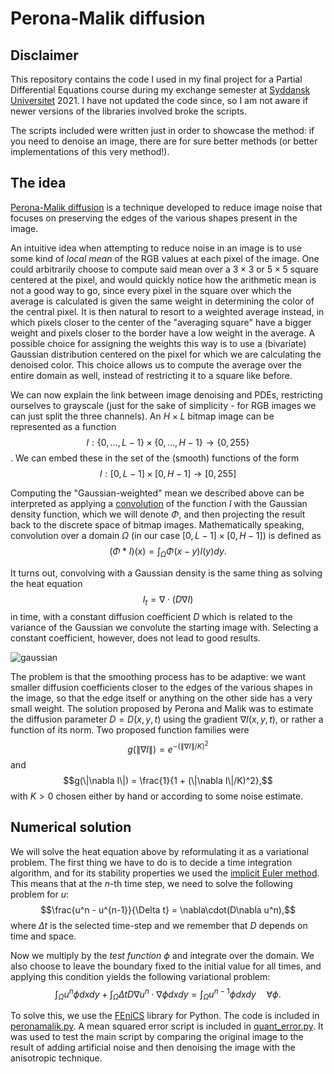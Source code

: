 # Perona-Malik diffusion

## Disclaimer
This repository contains the code I used in my final project for a Partial Differential Equations course during my exchange semester at [Syddansk Universitet](https://www.sdu.dk) 2021. I have not updated the code since, so I am not aware if newer versions of the libraries involved broke the scripts.

The scripts included were written just in order to showcase the method: if you need to denoise an image, there are for sure better methods (or better implementations of this very method!). 

## The idea
[Perona-Malik diffusion](https://en.wikipedia.org/wiki/Anisotropic_diffusion) is a technique developed to reduce image noise that focuses on preserving the edges of the various shapes present in the image.

An intuitive idea when attempting to reduce noise in an image is to use some kind of _local mean_ of the RGB values at each pixel of the image. One could arbitrarily choose to compute said mean over a $3\times 3$ or $5\times 5$ square centered at the pixel, and would quickly notice how the arithmetic mean is not a good way to go, since every pixel in the square over which the average is calculated is given the same weight in determining the color of the central pixel. 
It is then natural to resort to a weighted average instead, in which pixels closer to the center of the "averaging square" have a bigger weight and pixels closer to the border have a low weight in the average. A possible choice for assigning the weights this way is to use a (bivariate) Gaussian distribution centered on the pixel for which we are calculating the denoised color. This choice allows us to compute the average over the entire domain as well, instead of restricting it to a square like before. 

We can now explain the link between image denoising and PDEs, restricting ourselves to grayscale (just for the sake of simplicity - for RGB images we can just split the three channels). 
An $H\times L$ bitmap image can be represented as a function 
$$I: \{0, \dots, L-1\}\times \{0, \dots, H-1\}\to \{0, 255\}$$.
We can embed these in the set of the (smooth) functions of the form
$$I: [0, L-1]\times [0, H-1]\to [0,255]$$

Computing the "Gaussian-weighted" mean we described above can be interpreted as applying a [convolution](https://en.wikipedia.org/wiki/Convolution) of the function $I$ with the Gaussian density function, which we will denote $\Phi$, and then projecting the result back to the discrete space of bitmap images. 
Mathematically speaking, convolution over a domain $\Omega$ (in our case $[0, L-1] \times [0,H-1]$) is defined as 
$$(\Phi * I)(x)=\int_\Omega \Phi(x-y)I(y)dy.$$

It turns out, convolving with a Gaussian density is the same thing as solving the heat equation
$$I_t = \nabla\cdot(D\nabla I)$$
in time, with a constant diffusion coefficient $D$ which is related to the variance of the Gaussian we convolute the starting image with. Selecting a constant coefficient, however, does not lead to good results.

![gaussian](https://user-images.githubusercontent.com/125075914/218161909-ac9bbd49-b68b-462f-80a9-c4ae6632fbcb.jpeg)

The problem is that the smoothing process has to be adaptive: we want smaller diffusion coefficients closer to the edges of the various shapes in the image, so that the edge itself or anything on the other side has a very small weight. 
The solution proposed by Perona and Malik was to estimate the diffusion parameter $D = D(x,y,t)$ using the gradient $\nabla I(x,y,t)$, or rather a function of its norm. Two proposed function families were
$$g(\|\nabla I\|) = e^{-(\|\nabla I\|/K)^2}$$
and 
$$g(\|\nabla I\|) = \frac{1}{1 + (\|\nabla I\|/K)^2},$$
with $K>0$ chosen either by hand or according to some noise estimate. 

## Numerical solution
We will solve the heat equation above by reformulating it as a variational problem. The first thing we have to do is to decide a time integration algorithm, and for its stability properties we used the [implicit Euler method](https://en.wikipedia.org/wiki/Backward_Euler_method). This means that at the $n$-th time step, we need to solve the following problem for $u$: 
$$\frac{u^n - u^{n-1}}{\Delta t} = \nabla\cdot(D\nabla u^n),$$
where $\Delta t$ is the selected time-step and we remember that $D$ depends on time and space. 

Now we multiply by the _test function_ $\phi$ and integrate over the domain. We also choose to leave the boundary fixed to the initial value for all times, and applying this condition yields the following variational problem: 
$$\int_\Omega u^n\phi dxdy + \int_\Omega \Delta t D \nabla u^n \cdot \nabla\phi dxdy = \int_\Omega u^{n-1}\phi dxdy\quad\forall \phi.$$

To solve this, we use the [FEniCS](https://fenicsproject.org) library for Python. The code is included in [peronamalik.py](peronamalik.py). A mean squared error script is included in [quant_error.py](quant_error.py). It was used to test the main script by comparing the original image to the result of adding artificial noise and then denoising the image with the anisotropic technique. 
